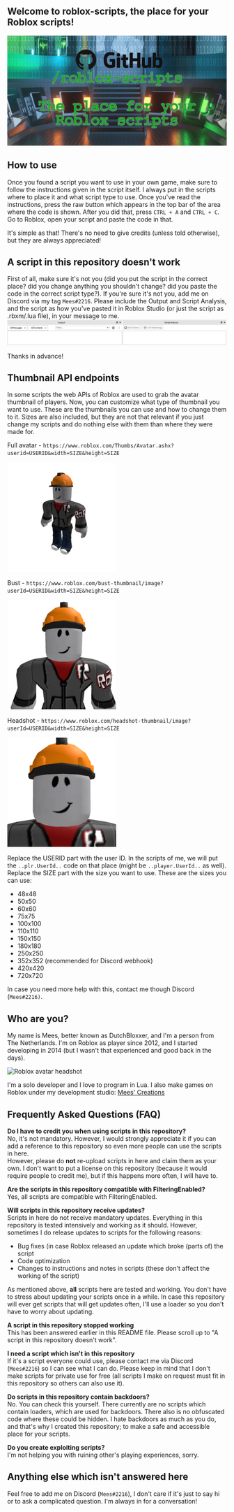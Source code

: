 ## Welcome to roblox-scripts, the place for your Roblox scripts!
![/roblox-scripts banner](Repo-Assets/roblox-scripts.png)

## How to use
Once you found a script you want to use in your own game, make sure to follow the instructions given in the script itself. I always put in the scripts where to place it and what script type to use.
Once you've read the instructions, press the raw button which appears in the top bar of the area where the code is shown. After you did that, press `CTRL + A` and `CTRL + C`.
Go to Roblox, open your script and paste the code in that.

It's simple as that! There's no need to give credits (unless told otherwise), but they are always appreciated!

## A script in this repository doesn't work
First of all, make sure it's not you (did you put the script in the correct place? did you change anything you shouldn't change? did you paste the code in the correct script type?).
If you're sure it's not you, add me on Discord via my tag `Mees#2216`. Please include the Output and Script Analysis, and the script as how you've pasted it in Roblox Studio (or just the script as .rbxm/.lua file), in your message to me.
![Output & Script Analysis](Repo-Assets/OutputWithScriptAnalysis.png)

Thanks in advance!

## Thumbnail API endpoints
In some scripts the web APIs of Roblox are used to grab the avatar thumbnail of players. Now, you can customize what type of thumbnail you want to use. These are the thumbnails you can use and how to change them to it. Sizes are also included, but they are not that relevant if you just change my scripts and do nothing else with them than where they were made for.

Full avatar - `https://www.roblox.com/Thumbs/Avatar.ashx?userid=USERID&width=SIZE&height=SIZE`

![Example: full avatar](Repo-Assets/FullAvatar.png)

Bust - `https://www.roblox.com/bust-thumbnail/image?userId=USERID&width=SIZE&height=SIZE`

![Example: bust](Repo-Assets/AvatarBust.png)

Headshot - `https://www.roblox.com/headshot-thumbnail/image?userId=USERID&width=SIZE&height=SIZE`

![Example: headshot](Repo-Assets/AvatarHeadshot.png)

Replace the USERID part with the user ID. In the scripts of me, we will put the `..plr.UserId..` code on that place (might be `..player.UserId..` as well).
Replace the SIZE part with the size you want to use. These are the sizes you can use:
- 48x48
- 50x50
- 60x60
- 75x75
- 100x100
- 110x110
- 150x150
- 180x180
- 250x250
- 352x352 (recommended for Discord webhook)
- 420x420
- 720x720

In case you need more help with this, contact me though Discord (`Mees#2216)`.

## Who are you?
My name is Mees, better known as DutchBloxxer, and I'm a person from The Netherlands. I'm on Roblox as player since 2012, and I started developing in 2014 (but I wasn't that experienced and good back in the days).

![Roblox avatar headshot](https://www.roblox.com/headshot-thumbnail/image?userId=33491692&width=250&height=250&format=png)

I'm a solo developer and I love to program in Lua. I also make games on Roblox under my development studio: [Mees' Creations](https://www.roblox.com/groups/8806074)

## Frequently Asked Questions (FAQ)
**Do I have to credit you when using scripts in this repository?**<br>
No, it's not mandatory. However, I would strongly appreciate it if you can add a reference to this repository so even more people can use the scripts in here.<br>
However, please do **not** re-upload scripts in here and claim them as your own. I don't want to put a license on this repository (because it would require people to credit me), but if this happens more often, I will have to.

**Are the scripts in this repository compatible with FilteringEnabled?**<br>
Yes, all scripts are compatible with FilteringEnabled.

**Will scripts in this repository receive updates?**<br>
Scripts in here do not receive mandatory updates. Everything in this repository is tested intensively and working as it should. However, sometimes I do release updates to scripts for the following reasons:
* Bug fixes (in case Roblox released an update which broke (parts of) the script
* Code optimization
* Changes to instructions and notes in scripts (these don't affect the working of the script)

As mentioned above, **all** scripts here are tested and working. You don't have to stress about updating your scripts once in a while.
In case this repository will ever get scripts that will get updates often, I'll use a loader so you don't have to worry about updating.

**A script in this repository stopped working**<br>
This has been answered earlier in this README file. Please scroll up to "A script in this repository doesn't work".

**I need a script which isn't in this repository**<br>
If it's a script everyone could use, please contact me via Discord (`Mees#2216`) so I can see what I can do. Please keep in mind that I don't make scripts for private use for free (all scripts I make on request must fit in this repository so others can also use it).

**Do scripts in this repository contain backdoors?**<br>
No. You can check this yourself. There currently are no scripts which contain loaders, which are used for backdoors. There also is no obfuscated code where these could be hidden.
I hate backdoors as much as you do, and that's why I created this repository; to make a safe and accessible place for your scripts.

**Do you create exploiting scripts?**<br>
I'm not helping you with ruining other's playing experiences, sorry.

## Anything else which isn't answered here
Feel free to add me on Discord (`Mees#2216`), I don't care if it's just to say hi or to ask a complicated question. I'm always in for a conversation!
